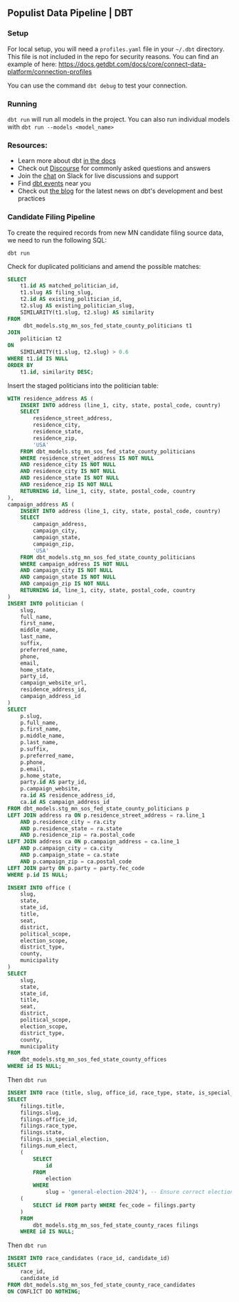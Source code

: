 ## Populist Data Pipeline | DBT

### Setup

For local setup, you will need a `profiles.yaml` file in your `~/.dbt` directory. This file is not included in the repo for security reasons. You can find an example of here: https://docs.getdbt.com/docs/core/connect-data-platform/connection-profiles

You can use the command `dbt debug` to test your connection.

### Running

`dbt run` will run all models in the project. You can also run individual models with `dbt run --models <model_name>`

### Resources:

- Learn more about dbt [in the docs](https://docs.getdbt.com/docs/introduction)
- Check out [Discourse](https://discourse.getdbt.com/) for commonly asked questions and answers
- Join the [chat](https://community.getdbt.com/) on Slack for live discussions and support
- Find [dbt events](https://events.getdbt.com) near you
- Check out [the blog](https://blog.getdbt.com/) for the latest news on dbt's development and best practices

### Candidate Filing Pipeline

To create the required records from new MN candidate filing source data, we need to run the following SQL:

`dbt run`

Check for duplicated politicians and amend the possible matches:

```sql
SELECT
    t1.id AS matched_politician_id,
    t1.slug AS filing_slug,
    t2.id AS existing_politician_id,
    t2.slug AS existing_politician_slug,
    SIMILARITY(t1.slug, t2.slug) AS similarity
FROM
     dbt_models.stg_mn_sos_fed_state_county_politicians t1
JOIN
    politician t2
ON
    SIMILARITY(t1.slug, t2.slug) > 0.6
WHERE t1.id IS NULL
ORDER BY
    t1.id, similarity DESC;
```

Insert the staged politicians into the politician table:

```sql
WITH residence_address AS (
    INSERT INTO address (line_1, city, state, postal_code, country)
    SELECT
        residence_street_address,
        residence_city,
        residence_state,
        residence_zip,
        'USA'
    FROM dbt_models.stg_mn_sos_fed_state_county_politicians
    WHERE residence_street_address IS NOT NULL
    AND residence_city IS NOT NULL
    AND residence_city IS NOT NULL
    AND residence_state IS NOT NULL
    AND residence_zip IS NOT NULL
    RETURNING id, line_1, city, state, postal_code, country
),
campaign_address AS (
    INSERT INTO address (line_1, city, state, postal_code, country)
    SELECT
        campaign_address,
        campaign_city,
        campaign_state,
        campaign_zip,
        'USA'
    FROM dbt_models.stg_mn_sos_fed_state_county_politicians
    WHERE campaign_address IS NOT NULL
    AND campaign_city IS NOT NULL
    AND campaign_state IS NOT NULL
    AND campaign_zip IS NOT NULL
    RETURNING id, line_1, city, state, postal_code, country
)
INSERT INTO politician (
    slug,
    full_name,
    first_name,
    middle_name,
    last_name,
    suffix,
    preferred_name,
    phone,
    email,
    home_state,
    party_id,
    campaign_website_url,
    residence_address_id,
    campaign_address_id
)
SELECT
    p.slug,
    p.full_name,
    p.first_name,
    p.middle_name,
    p.last_name,
    p.suffix,
    p.preferred_name,
    p.phone,
    p.email,
    p.home_state,
    party.id AS party_id,
    p.campaign_website,
    ra.id AS residence_address_id,
    ca.id AS campaign_address_id
FROM dbt_models.stg_mn_sos_fed_state_county_politicians p
LEFT JOIN address ra ON p.residence_street_address = ra.line_1
    AND p.residence_city = ra.city
    AND p.residence_state = ra.state
    AND p.residence_zip = ra.postal_code
LEFT JOIN address ca ON p.campaign_address = ca.line_1
    AND p.campaign_city = ca.city
    AND p.campaign_state = ca.state
    AND p.campaign_zip = ca.postal_code
LEFT JOIN party ON p.party = party.fec_code
WHERE p.id IS NULL;
```

```sql
INSERT INTO office (
    slug,
    state,
    state_id,
    title,
    seat,
    district,
    political_scope,
    election_scope,
    district_type,
    county,
    municipality
)
SELECT
    slug,
    state,
    state_id,
    title,
    seat,
    district,
    political_scope,
    election_scope,
    district_type,
    county,
    municipality
FROM
    dbt_models.stg_mn_sos_fed_state_county_offices
WHERE id IS NULL;
```

Then `dbt run`

```sql
INSERT INTO race (title, slug, office_id, race_type, state, is_special_election, num_elect, election_id, party_id)
SELECT
	filings.title,
	filings.slug,
	filings.office_id,
	filings.race_type,
	filings.state,
	filings.is_special_election,
	filings.num_elect,
	(
		SELECT
			id
		FROM
			election
		WHERE
			slug = 'general-election-2024'), -- Ensure correct election slug
    (
        SELECT id FROM party WHERE fec_code = filings.party
    )
	FROM
		dbt_models.stg_mn_sos_fed_state_county_races filings
    WHERE id IS NULL;
```

Then `dbt run`

```sql
INSERT INTO race_candidates (race_id, candidate_id)
SELECT
    race_id,
    candidate_id
FROM dbt_models.stg_mn_sos_fed_state_county_race_candidates
ON CONFLICT DO NOTHING;
```
